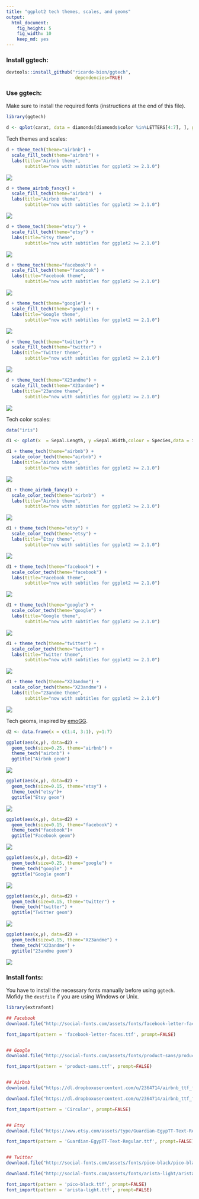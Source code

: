 ```yaml
---
title: "ggplot2 tech themes, scales, and geoms"
output:
  html_document:
    fig_height: 5
    fig_width: 10
    keep_md: yes
---
```





### Install ggtech:


```r
devtools::install_github("ricardo-bion/ggtech", 
                          dependencies=TRUE)
```

### Use ggtech:

Make sure to install the required fonts (instructions at the end of this file).


```r
library(ggtech)

d <- qplot(carat, data = diamonds[diamonds$color %in%LETTERS[4:7], ], geom = "histogram", bins=30, fill = color)
```


Tech themes and scales:


```r
d + theme_tech(theme="airbnb") + 
  scale_fill_tech(theme="airbnb") + 
  labs(title="Airbnb theme", 
       subtitle="now with subtitles for ggplot2 >= 2.1.0")
```

![](README_files/figure-html/unnamed-chunk-3-1.png)<!-- -->


```r
d + theme_airbnb_fancy() + 
  scale_fill_tech(theme="airbnb")  + 
  labs(title="Airbnb theme", 
       subtitle="now with subtitles for ggplot2 >= 2.1.0")
```

![](README_files/figure-html/unnamed-chunk-4-1.png)<!-- -->




```r
d + theme_tech(theme="etsy") + 
  scale_fill_tech(theme="etsy") + 
  labs(title="Etsy theme", 
       subtitle="now with subtitles for ggplot2 >= 2.1.0")
```

![](README_files/figure-html/unnamed-chunk-5-1.png)<!-- -->




```r
d + theme_tech(theme="facebook") +
  scale_fill_tech(theme="facebook") + 
  labs(title="Facebook theme", 
       subtitle="now with subtitles for ggplot2 >= 2.1.0")
```

![](README_files/figure-html/unnamed-chunk-6-1.png)<!-- -->



```r
d + theme_tech(theme="google") + 
  scale_fill_tech(theme="google") + 
  labs(title="Google theme", 
       subtitle="now with subtitles for ggplot2 >= 2.1.0")
```

![](README_files/figure-html/unnamed-chunk-7-1.png)<!-- -->



```r
d + theme_tech(theme="twitter") + 
  scale_fill_tech(theme="twitter") + 
  labs(title="Twitter theme", 
       subtitle="now with subtitles for ggplot2 >= 2.1.0")
```

![](README_files/figure-html/unnamed-chunk-8-1.png)<!-- -->


```r
d + theme_tech(theme="X23andme") + 
  scale_fill_tech(theme="X23andme") + 
  labs(title="23andme theme", 
       subtitle="now with subtitles for ggplot2 >= 2.1.0")
```

![](README_files/figure-html/unnamed-chunk-9-1.png)<!-- -->

Tech color scales:


```r
data("iris")

d1 <- qplot(x  = Sepal.Length, y =Sepal.Width,colour = Species,data = iris,geom = "point")
```


```r
d1 + theme_tech(theme="airbnb") + 
  scale_color_tech(theme="airbnb") + 
  labs(title="Airbnb theme", 
       subtitle="now with subtitles for ggplot2 >= 2.1.0")
```

![](README_files/figure-html/unnamed-chunk-11-1.png)<!-- -->


```r
d1 + theme_airbnb_fancy() + 
  scale_color_tech(theme="airbnb")  + 
  labs(title="Airbnb theme", 
       subtitle="now with subtitles for ggplot2 >= 2.1.0")
```

![](README_files/figure-html/unnamed-chunk-12-1.png)<!-- -->




```r
d1 + theme_tech(theme="etsy") + 
  scale_color_tech(theme="etsy") + 
  labs(title="Etsy theme", 
       subtitle="now with subtitles for ggplot2 >= 2.1.0")
```

![](README_files/figure-html/unnamed-chunk-13-1.png)<!-- -->




```r
d1 + theme_tech(theme="facebook") +
  scale_color_tech(theme="facebook") + 
  labs(title="Facebook theme", 
       subtitle="now with subtitles for ggplot2 >= 2.1.0")
```

![](README_files/figure-html/unnamed-chunk-14-1.png)<!-- -->



```r
d1 + theme_tech(theme="google") + 
  scale_color_tech(theme="google") + 
  labs(title="Google theme", 
       subtitle="now with subtitles for ggplot2 >= 2.1.0")
```

![](README_files/figure-html/unnamed-chunk-15-1.png)<!-- -->



```r
d1 + theme_tech(theme="twitter") + 
  scale_color_tech(theme="twitter") + 
  labs(title="Twitter theme", 
       subtitle="now with subtitles for ggplot2 >= 2.1.0")
```

![](README_files/figure-html/unnamed-chunk-16-1.png)<!-- -->


```r
d1 + theme_tech(theme="X23andme") + 
  scale_color_tech(theme="X23andme") + 
  labs(title="23andme theme", 
       subtitle="now with subtitles for ggplot2 >= 2.1.0")
```

![](README_files/figure-html/unnamed-chunk-17-1.png)<!-- -->




Tech geoms, inspired by [emoGG](https://github.com/dill/emoGG).



```r
d2 <- data.frame(x = c(1:4, 3:1), y=1:7)
```



```r
ggplot(aes(x,y), data=d2) + 
  geom_tech(size=0.25, theme="airbnb") + 
  theme_tech("airbnb") +
  ggtitle("Airbnb geom")
```

![](README_files/figure-html/unnamed-chunk-19-1.png)<!-- -->



```r
ggplot(aes(x,y), data=d2) + 
  geom_tech(size=0.15, theme="etsy") + 
  theme_tech("etsy")+
  ggtitle("Etsy geom")
```

![](README_files/figure-html/unnamed-chunk-20-1.png)<!-- -->


```r
ggplot(aes(x,y), data=d2) + 
  geom_tech(size=0.15, theme="facebook") + 
  theme_tech("facebook")+
  ggtitle("Facebook geom")
```

![](README_files/figure-html/unnamed-chunk-21-1.png)<!-- -->



```r
ggplot(aes(x,y), data=d2) + 
  geom_tech(size=0.25, theme="google") + 
  theme_tech("google" ) +
  ggtitle("Google geom")
```

![](README_files/figure-html/unnamed-chunk-22-1.png)<!-- -->



```r
ggplot(aes(x,y), data=d2) + 
  geom_tech(size=0.15, theme="twitter") + 
  theme_tech("twitter") +
  ggtitle("Twitter geom")
```

![](README_files/figure-html/unnamed-chunk-23-1.png)<!-- -->


```r
ggplot(aes(x,y), data=d2) + 
  geom_tech(size=0.15, theme="X23andme") + 
  theme_tech("X23andme") +
  ggtitle("23andme geom")
```

![](README_files/figure-html/unnamed-chunk-24-1.png)<!-- -->

### Install fonts:

You have to install the necessary fonts manually before using `ggtech`. Mofidy the `destfile` if you are using Windows or Unix.



```r
library(extrafont)

## Facebook 
download.file("http://social-fonts.com/assets/fonts/facebook-letter-faces/facebook-letter-faces.ttf", "/Library/Fonts/facebook-letter-faces.ttf", method="curl")

font_import(pattern = 'facebook-letter-faces.ttf', prompt=FALSE)


## Google 
download.file("http://social-fonts.com/assets/fonts/product-sans/product-sans.ttf", "/Library/Fonts/product-sans.ttf", method="curl")

font_import(pattern = 'product-sans.ttf', prompt=FALSE)


## Airbnb 
download.file("https://dl.dropboxusercontent.com/u/2364714/airbnb_ttf_fonts/Circular%20Air-Medium%203.46.45%20PM.ttf", "/Library/Fonts/Circular Air-Medium 3.46.45 PM.ttf", method="curl")

download.file("https://dl.dropboxusercontent.com/u/2364714/airbnb_ttf_fonts/Circular%20Air-Bold%203.46.45%20PM.ttf", "/Library/Fonts/Circular Air-Bold 3.46.45 PM.ttf", method="curl")

font_import(pattern = 'Circular', prompt=FALSE)


## Etsy 
download.file("https://www.etsy.com/assets/type/Guardian-EgypTT-Text-Regular.ttf", "/Library/Fonts/Guardian-EgypTT-Text-Regular.ttf", method="curl")

font_import(pattern = 'Guardian-EgypTT-Text-Regular.ttf', prompt=FALSE)


## Twitter 
download.file("http://social-fonts.com/assets/fonts/pico-black/pico-black.ttf", "/Library/Fonts/pico-black.ttf", method="curl")

download.file("http://social-fonts.com/assets/fonts/arista-light/arista-light.ttf", "/Library/Fonts/arista-light.ttf", method="curl")

font_import(pattern = 'pico-black.ttf', prompt=FALSE)
font_import(pattern = 'arista-light.ttf', prompt=FALSE)
```
